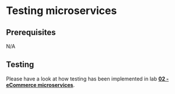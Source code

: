 # Testing microservices

## Prerequisites

N/A

## Testing

Please have a look at how testing has been implemented in lab **[02 - eCommerce microservices](labs/02-eCommerce_microservices/README.md)**.